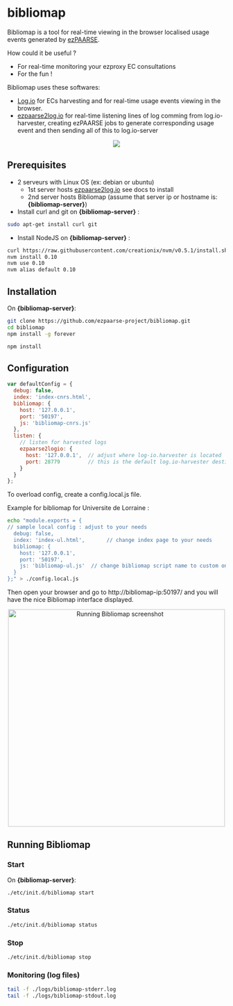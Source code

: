 # bibliomap

Bibliomap is a tool for real-time viewing in the browser localised usage events generated by [ezPAARSE](https://github.com/ezpaarse-project/ezpaarse).

How could it be useful ?
  * For real-time monitoring your ezproxy EC consultations 
  * For the fun !

Bibliomap uses these softwares:
  * [Log.io](http://logio.org/) for ECs harvesting and for real-time usage events viewing in the browser.
  * [ezpaarse2log.io](https://github.com/ezpaarse-project/ezpaarse2log.io) for real-time listening lines of log comming from log.io-harvester, creating ezPAARSE jobs to generate corresponding usage event and then sending all of this to log.io-server

<p align="center">
<img src="https://docs.google.com/drawings/d/1bkxEEBL1kLzH76dkIYFzspYHOVajDjQHCijU3mxJLnM/pub?w=694&h=519" />
</p>

## Prerequisites

  * 2 serveurs with Linux OS (ex: debian or ubuntu)
    * 1st server hosts [ezpaarse2log.io](https://github.com/ezpaarse-project/ezpaarse2log.io) see docs to install
    * 2nd server hosts Bibliomap (assume that server ip or hostname is: **{bibliomap-server}**)
  * Install curl and git on **{bibliomap-server}** :
```bash
sudo apt-get install curl git
```
  * Install NodeJS on **{bibliomap-server}** :
```bash
curl https://raw.githubusercontent.com/creationix/nvm/v0.5.1/install.sh | sh
nvm install 0.10
nvm use 0.10
nvm alias default 0.10
```
## Installation

On **{bibliomap-server}**:
```bash
git clone https://github.com/ezpaarse-project/bibliomap.git
cd bibliomap
npm install -g forever

npm install
```


## Configuration

```javascript
var defaultConfig = {
  debug: false,
  index: 'index-cnrs.html',
  bibliomap: {
  	host: '127.0.0.1',
  	port: '50197',
  	js: 'bibliomap-cnrs.js'
  },
  listen: {
    // listen for harvested logs
    ezpaarse2logio: {
      host: '127.0.0.1',  // adjust where log-io.harvester is located
      port: 28779         // this is the default log.io-harvester destination port
    }
  }
};
```


To overload config, create a config.local.js file.

Example for bibliomap for Universite de Lorraine :
```bash
echo "module.exports = {
// sample local config : adjust to your needs
  debug: false,
  index: 'index-ul.html',       // change index page to your needs
  bibliomap: {
  	host: '127.0.0.1',
  	port: '50197',
  	js: 'bibliomap-ul.js'  // change bibliomap script name to custom one if needed
  }
};" > ./config.local.js
```

Then open your browser and go to http://bibliomap-ip:50197/ and you will have the nice Bibliomap interface displayed.

<p align="center">
<img width="500" src="https://raw.githubusercontent.com/ezpaarse-project/bibliomap/master/public/images/ezPAARSE-SR23-bibliomap-cnrs-02.jpg" alt="Running Bibliomap screenshot" />
</p>

## Running Bibliomap

### Start

On **{bibliomap-server}**:
```bash
./etc/init.d/bibliomap start
```

### Status

```bash
./etc/init.d/bibliomap status
```

### Stop

```bash
./etc/init.d/bibliomap stop
```

### Monitoring (log files)

```bash
tail -f ./logs/bibliomap-stderr.log
tail -f ./logs/bibliomap-stdout.log
```
